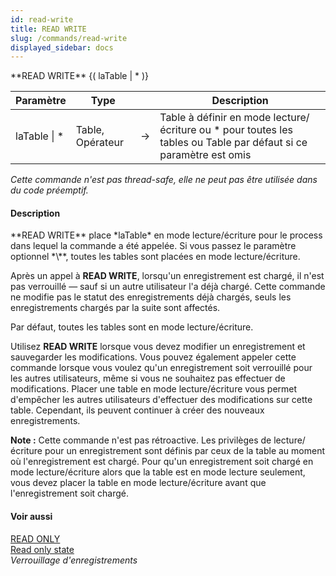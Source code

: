 ```yaml
---
id: read-write
title: READ WRITE
slug: /commands/read-write
displayed_sidebar: docs
---
```


<!--REF #_command_.READ WRITE.Syntax-->**READ WRITE** {( laTable | * )}<!-- END REF-->
<!--REF #_command_.READ WRITE.Params-->
| Paramètre | Type |  | Description |
| --- | --- | --- | --- |
| laTable &#124; * | Table, Opérateur | &#8594;  | Table à définir en mode lecture/écriture ou * pour toutes les tables ou Table par défaut si ce paramètre est omis |

<!-- END REF-->

*Cette commande n'est pas thread-safe, elle ne peut pas être utilisée dans du code préemptif.*


#### Description 

<!--REF #_command_.READ WRITE.Summary-->**READ WRITE** place *laTable* en mode lecture/écriture pour le process dans lequel la commande a été appelée.<!-- END REF--> Si vous passez le paramètre optionnel *\**, toutes les tables sont placées en mode lecture/écriture.

Après un appel à **READ WRITE**, lorsqu'un enregistrement est chargé, il n'est pas verrouillé — sauf si un autre utilisateur l'a déjà chargé. Cette commande ne modifie pas le statut des enregistrements déjà chargés, seuls les enregistrements chargés par la suite sont affectés.

Par défaut, toutes les tables sont en mode lecture/écriture.

Utilisez **READ WRITE** lorsque vous devez modifier un enregistrement et sauvegarder les modifications. Vous pouvez également appeler cette commande lorsque vous voulez qu'un enregistrement soit verrouillé pour les autres utilisateurs, même si vous ne souhaitez pas effectuer de modifications. Placer une table en mode lecture/écriture vous permet d'empêcher les autres utilisateurs d'effectuer des modifications sur cette table. Cependant, ils peuvent continuer à créer des nouveaux enregistrements.

**Note :** Cette commande n'est pas rétroactive. Les privilèges de lecture/écriture pour un enregistrement sont définis par ceux de la table au moment où l'enregistrement est chargé. Pour qu'un enregistrement soit chargé en mode lecture/écriture alors que la table est en mode lecture seulement, vous devez placer la table en mode lecture/écriture avant que l'enregistrement soit chargé.

#### Voir aussi 

[READ ONLY](read-only.md)  
[Read only state](read-only-state.md)  
*Verrouillage d'enregistrements*  